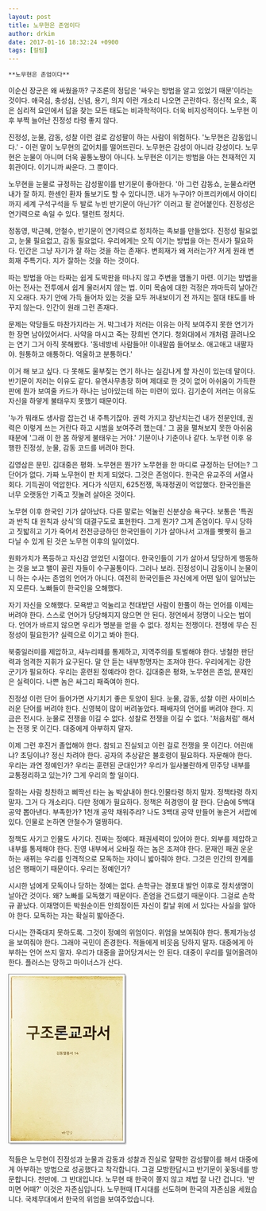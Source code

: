 ```yaml
---
layout: post
title: 노무현은 존엄이다
author: drkim
date: 2017-01-16 18:32:24 +0900
tags: [컬럼]
---
```

 

    **노무현은 존엄이다**

  


이순신 장군은 왜 싸웠을까? 구조론의 정답은 '싸우는 방법을 알고 있었기 때문'이라는 것이다. 애국심, 충성심, 신념, 용기, 의지 이런 개소리 나오면 곤란하다. 정신적 요소, 혹은 심리적 요인에서 답을 찾는 모든 태도는 비과학적이다. 더욱 비지성적이다. 노무현 이후 부쩍 늘어난 진정성 타령 좋지 않다. 

  


진정성, 눈물, 감동, 성찰 이런 걸로 감성팔이 하는 사람이 위험하다. '노무현은 감동입니다.' - 이런 말이 노무현의 값어치를 떨어뜨린다. 노무현은 감성이 아니라 강성이다. 노무현은 눈물이 아니며 더욱 꼴통노짱이 아니다. 노무현은 이기는 방법을 아는 천재적인 지휘관이다. 이기니까 싸운다. 그 뿐이다.

  


노무현을 눈물로 규정하는 감성팔이를 반기문이 좋아한다. '아 그런 감동쇼, 눈물쇼라면 내가 잘 하지. 한센인 환자 돌보기도 할 수 있다니깐. 내가 누구야? 아프리카에서 아이티까지 세계 구석구석을 두 발로 누빈 반기문이 아닌가?' 이러고 팔 걷어붙인다. 진정성은 연기력으로 속일 수 있다. 탤런트 정치다.

  


정동영, 박근혜, 안철수, 반기문이 연기력으로 정치하는 족보를 만들었다. 진정성 필요없고, 눈물 필요없고, 감동 필요없다. 우리에게는 오직 이기는 방법을 아는 전사가 필요하다. 인간은 그냥 자기가 잘 하는 것을 하는 존재다. 변희재가 왜 저러는가? 저게 원래 변희재 주특기다. 지가 잘하는 것을 하는 것이다. 

  


따는 방법을 아는 타짜는 쉽게 도박판을 떠나지 않고 주변을 맴돌기 마련. 이기는 방법을 아는 전사는 전투에서 쉽게 물러서지 않는 법. 이미 목숨에 대한 걱정은 까마득히 날아간지 오래다. 자기 안에 가득 들어차 있는 것을 모두 꺼내보이기 전 까지는 절대 태도를 바꾸지 않는다. 인간이 원래 그런 존재다.

  


문제는 악당들도 마찬가지라는 거. 박그네가 저러는 이유는 아직 보여주지 못한 연기가 한 장면 남아있어서다. 사약을 마시고 죽는 장희빈 연기다. 청와대에서 개처럼 끌려나오는 연기 그거 아직 못해봤다. '동네방네 사람들아! 이내말씀 들어보소. 애고애고 내팔자야. 원통하고 애통하다. 억울하고 분통하다.' 

  


이거 해 보고 싶다. 다 못해도 울부짖는 연기 하나는 실감나게 할 자신이 있는데 말이다. 반기문이 저러는 이유도 같다. 유엔사무총장 하며 제대로 한 것이 없어 아쉬움이 가득한 판에 뭔가 보여줄 카드가 하나는 남아있는데 하는 미련이 있다. 김기춘이 저러는 이유도 자신을 하얗게 불태우지 못했기 때문이다. 

  


'누가 뭐래도 생사람 잡는건 내 주특기잖아. 권력 가지고 장난치는건 내가 전문인데, 권력은 이렇게 쓰는 거란다 하고 시범을 보여주려 했는데.' 그 꿈을 펼쳐보지 못한 아쉬움 때문에 '그래 이 한 몸 하얗게 불태우는 거야.' 기문이나 기춘이나 같다. 노무현 이후 유행한 진정성, 눈물, 감동 코드를 버려야 한다. 

  


김영삼은 문민. 김대중은 평화. 노무현은 뭔가? 노무현을 한 마디로 규정하는 단어는? 그 단어가 없다. 가짜 노무현이 판 치게 되었다. 그것은 존엄이다. 한국은 유교주의 서열사회다. 기득권이 억압한다. 게다가 식민지, 625전쟁, 독재정권이 억압했다. 한국인들은 너무 오랫동안 기죽고 짓눌려 살아온 것이다.

  


노무현 이후 한국인 기가 살아났다. 다른 말로는 억눌린 신분상승 욕구다. 보통은 '특권과 반칙 대 원칙과 상식'의 대결구도로 표현한다. 그게 뭔가? 그게 존엄이다. 무시 당하고 짓밟히고 기가 죽어서 전전긍긍하던 한국인들이 기가 살아나서 고개를 빳빳히 들고 다닐 수 있게 된 것은 노무현 이후의 일이었다. 

  


원화가치가 폭등하고 자신감 얻었던 시절이다. 한국인들이 기가 살아서 당당하게 행동하는 것을 보고 밸이 꼴린 자들이 수구꼴통이다. 그러나 보라. 진정성이니 감동이니 눈물이니 하는 수사는 존엄의 언어가 아니다. 여전히 한국인들은 자신에게 어떤 일이 일어났는지 모른다. 노빠들이 한국인을 오해했다.

  


자기 자신을 오해했다. 모욕받고 억눌리고 천대받던 사람이 한풀이 하는 언어를 이제는 버려야 한다. 스스로 언어가 당당해지지 않으면 안 된다. 정언에서 정명이 나오는 법이다. 언어가 바르지 않으면 우리가 명분을 얻을 수 없다. 정치는 전쟁이다. 전쟁에 무슨 진정성이 필요한가? 실력으로 이기고 봐야 한다. 

  


북중일러미를 제압하고, 새누리떼를 통제하고, 지역주의를 토벌해야 한다. 냉철한 판단력과 엄격한 지휘가 요구된다. 말 안 듣는 내부항명자는 조져야 한다. 우리에게는 강한 군기가 필요하다. 우리는 훈련된 정예라야 한다. 김대중은 평화, 노무현은 존엄, 문재인은 실력이다. 나쁜 놈은 싸그리 패죽여야 한다.

  


진정성 이런 단어 들어가면 사기치기 좋은 토양이 된다. 눈물, 감동, 성찰 이런 사이비스러운 단어를 버려야 한다. 신영복이 많이 버려놓았다. 패배자의 언어를 버려야 한다. 지금은 전시다. 눈물로 전쟁을 이길 수 없다. 성찰로 전쟁을 이길 수 없다. '처음처럼' 해서는 전쟁 못 이긴다. 대중에게 아부하지 말자.

  


이제 그런 후진거 졸업해야 한다. 참되고 진실되고 이런 걸로 전쟁을 못 이긴다. 어린애냐? 초딩이냐? 정신 차려야 한다. 공자의 추상같은 불호령이 필요하다. 자문해야 한다. 우리는 과연 정예인가? 우리는 훈련된 군대인가? 우리가 일사불란하게 민주당 내부를 교통정리하고 있는가? 그게 우리의 할 일이다.

  


잘하는 사람 칭찬하고 삐딱선 타는 놈 박살내야 한다.인물타령 하지 말자. 정책타령 하지 말자. 그거 다 개소리다. 다만 정예가 필요하다. 정책은 허경영이 잘 한다. 단숨에 5백대 공약 뽑아낸다. 부족한가? 1천개 공약 채워주랴? 나도 3백대 공약 만들어 놓은거 서랍에 있다. 인물로 논하면 안철수가 멀쩡하다.

  


정책도 사기고 인물도 사기다. 진짜는 정예다. 패권세력이 있어야 한다. 외부를 제압하고 내부를 통제해야 한다. 진영 내부에서 오바질 하는 놈은 조져야 한다. 문재인 패권 운운하는 새뀌는 우리를 인격적으로 모독하는 자이니 밟아줘야 한다. 그것은 인간의 한계를 넘은 행패이기 때문이다. 우리는 정예인가? 

  


시시한 넘에게 모독이나 당하는 정예는 없다. 손학규는 경포대 발언 이후로 정치생명이 날아간 것이다. 왜? 노빠를 모독했기 때문이다. 존엄을 건드렸기 때문이다. 그걸로 손학규 끝났다. 이재명이든 박원순이든 안희정이든 자신이 칼날 위에 서 있다는 사실을 알아야 한다. 모독하는 자는 확실히 밟아준다.

  


다시는 깐죽대지 못하도록. 그것이 정예의 위엄이다. 위엄을 보여줘야 한다. 통제가능성을 보여줘야 한다. 그래야 국민이 존경한다. 적들에게 비웃음 당하지 말자. 대중에게 아부하는 언어 쓰지 말자. 우리가 대중을 끌어당겨서는 안 된다. 대중이 우리를 밀어올려야 한다. 플러스는 망하고 마이너스가 산다.

  


  



 

    
    
![](/files/attach/images/199/212/800/20170108_234810.jpg) 

  


적들은 노무현이 진정성과 눈물과 감동과 성찰과 진실로 얄팍한 감성팔이를 해서 대중에게 아부하는 방법으로 성공했다고 착각합니다. 그걸 모방한답시고 반기문이 꽃동네를 방문합니다. 천만에. 그 반대입니다. 노무현 때 한국이 쫄지 않고 제법 잘 나간 겁니다. '반미면 어때?' 이것은 자존심입니다. 노무현때 IT시대를 선도하며 한국의 자존심을 세웠습니다. 국제무대에서 한국의 위엄을 보여주었습니다.